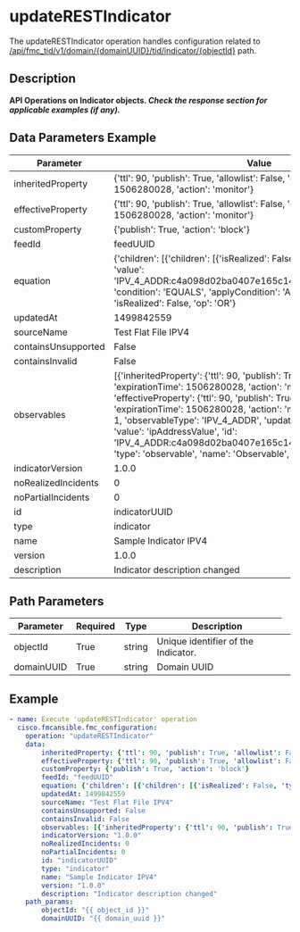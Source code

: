 # updateRESTIndicator

The updateRESTIndicator operation handles configuration related to [/api/fmc_tid/v1/domain/{domainUUID}/tid/indicator/{objectId}](/paths//api/fmc_tid/v1/domain/{domain_uuid}/tid/indicator/{object_id}.md) path.&nbsp;
## Description
**API Operations on Indicator objects. _Check the response section for applicable examples (if any)._**

## Data Parameters Example
| Parameter | Value |
| --------- | -------- |
| inheritedProperty | {'ttl': 90, 'publish': True, 'allowlist': False, 'expirationTime': 1506280028, 'action': 'monitor'} |
| effectiveProperty | {'ttl': 90, 'publish': True, 'allowlist': False, 'expirationTime': 1506280028, 'action': 'monitor'} |
| customProperty | {'publish': True, 'action': 'block'} |
| feedId | feedUUID |
| equation | {'children': [{'children': [{'isRealized': False, 'type': 'IPV_4_ADDR', 'value': 'IPV_4_ADDR:c4a098d02ba0407e165c14996f8eae6b65a119a2'}], 'condition': 'EQUALS', 'applyCondition': 'ANY', 'isRealized': False}], 'isRealized': False, 'op': 'OR'} |
| updatedAt | 1499842559 |
| sourceName | Test Flat File IPV4 |
| containsUnsupported | False |
| containsInvalid | False |
| observables | [{'inheritedProperty': {'ttl': 90, 'publish': True, 'allowlist': False, 'expirationTime': 1506280028, 'action': 'monitor'}, 'effectiveProperty': {'ttl': 90, 'publish': True, 'allowlist': False, 'expirationTime': 1506280028, 'action': 'monitor'}, 'indicatorCount': 1, 'observableType': 'IPV_4_ADDR', 'updatedAt': 1498504028, 'value': 'ipAddressValue', 'id': 'IPV_4_ADDR:c4a098d02ba0407e165c14996f8eae6b65a119a2', 'type': 'observable', 'name': 'Observable', 'version': '1.0.0'}] |
| indicatorVersion | 1.0.0 |
| noRealizedIncidents | 0 |
| noPartialIncidents | 0 |
| id | indicatorUUID |
| type | indicator |
| name | Sample Indicator IPV4 |
| version | 1.0.0 |
| description | Indicator description changed |

## Path Parameters
| Parameter | Required | Type | Description |
| --------- | -------- | ---- | ----------- |
| objectId | True | string <td colspan=3> Unique identifier of the Indicator. |
| domainUUID | True | string <td colspan=3> Domain UUID |

## Example
```yaml
- name: Execute 'updateRESTIndicator' operation
  cisco.fmcansible.fmc_configuration:
    operation: "updateRESTIndicator"
    data:
        inheritedProperty: {'ttl': 90, 'publish': True, 'allowlist': False, 'expirationTime': 1506280028, 'action': 'monitor'}
        effectiveProperty: {'ttl': 90, 'publish': True, 'allowlist': False, 'expirationTime': 1506280028, 'action': 'monitor'}
        customProperty: {'publish': True, 'action': 'block'}
        feedId: "feedUUID"
        equation: {'children': [{'children': [{'isRealized': False, 'type': 'IPV_4_ADDR', 'value': 'IPV_4_ADDR:c4a098d02ba0407e165c14996f8eae6b65a119a2'}], 'condition': 'EQUALS', 'applyCondition': 'ANY', 'isRealized': False}], 'isRealized': False, 'op': 'OR'}
        updatedAt: 1499842559
        sourceName: "Test Flat File IPV4"
        containsUnsupported: False
        containsInvalid: False
        observables: [{'inheritedProperty': {'ttl': 90, 'publish': True, 'allowlist': False, 'expirationTime': 1506280028, 'action': 'monitor'}, 'effectiveProperty': {'ttl': 90, 'publish': True, 'allowlist': False, 'expirationTime': 1506280028, 'action': 'monitor'}, 'indicatorCount': 1, 'observableType': 'IPV_4_ADDR', 'updatedAt': 1498504028, 'value': 'ipAddressValue', 'id': 'IPV_4_ADDR:c4a098d02ba0407e165c14996f8eae6b65a119a2', 'type': 'observable', 'name': 'Observable', 'version': '1.0.0'}]
        indicatorVersion: "1.0.0"
        noRealizedIncidents: 0
        noPartialIncidents: 0
        id: "indicatorUUID"
        type: "indicator"
        name: "Sample Indicator IPV4"
        version: "1.0.0"
        description: "Indicator description changed"
    path_params:
        objectId: "{{ object_id }}"
        domainUUID: "{{ domain_uuid }}"

```
